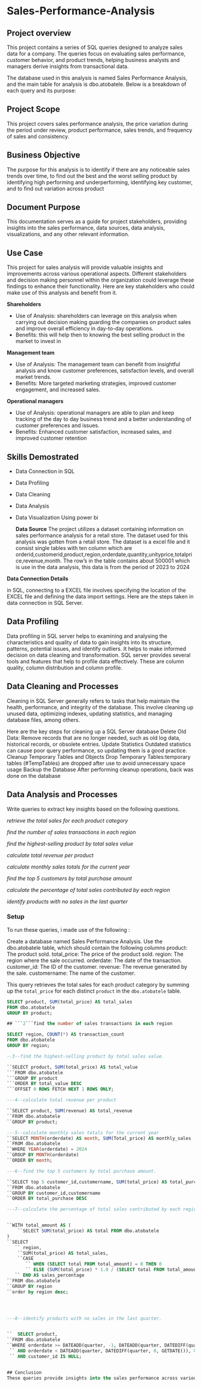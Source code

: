# Sales-Performance-Analysis
## Project overview ##
 This project contains a series of SQL queries designed to analyze sales data for a company. The queries focus on evaluating sales performance, customer behavior, and product trends, helping business analysts and managers derive insights from transactional data.

The database used in this analysis is named Sales Performance Analysis, and the main table for analysis is dbo.atobatele. Below is a breakdown of each query and its purpose:
## Project Scope ## 
This project covers sales performance analysis, the price variation during the period under review, product performance, sales trends, and frequency of sales and consistency.

## Business Objective ##
The purpose for this analysis is to identify if there are any noticeable sales trends over time, to find out the best and the worst selling product by identifying high performing and underperforming, identifying key customer, and to find out variation across product

## Document Purpose ##
This documentation serves as a guide for project stakeholders, providing insights into the sales performance, data sources, data analysis, visualizations, and any other relevant information.

## Use Case ##
This project for sales analysis will provide valuable insights and improvements across various operational aspects. Different stakeholders and decision making personnel within the organization could leverage these findings to enhance their functionality. Here are key stakeholders who could make use of this analysis and benefit from it.

**Shareholders**  
- Use of Analysis: shareholders can leverage on this analysis when carrying out decision making guarding the companies on product sales and improve overall efficiency in day-to-day operations.
-	Benefits: this will help then to knowing the best selling product in the market to invest in
  
**Management team**
-	Use of Analysis: The management team can benefit from insightful analysis and know customer preferences, satisfaction levels, and overall market trends.
-	Benefits: More targeted marketing strategies, improved customer engagement, and increased sales.

 **Operational managers**
-	Use of Analysis: operational managers are able to plan and keep tracking of the day to day business trend and a better understanding of customer preferences and issues.
- Benefits: Enhanced customer satisfaction, increased sales, and improved customer retention

 ## Skills Demostrated ##
 
-	Data Connection in SQL 
-	Data Profiling
-	Data Cleaning 
-	Data Analysis
-	Data Visualization Using power bi

 	 **Data Source**
The project utilizes a dataset containing information on sales performance analysis for a retail store. The dataset used for this analysis was gotten from a retail store. The dataset is a excel file and it consist single tables with ten column which are orderid,customerid,product,region,orderdate,quantity,unityprice,totalprice,revenue,month. The row’s in the table contains about 500001 which is use in the data analysis, this data is from the period of 2023 to 2024

**Data Connection Details**

in SQL, connecting to a EXCEL file involves specifying the location of the EXCEL file and defining the data import settings. Here are the steps taken in data connection in SQL Server. 

## Data Profiling ##

Data profiling in  SQL server helps to examining and analysing the characteristics and quality of data to gain insights into its structure, patterns, potential issues, and identify outliers. It helps to make informed decision on data cleaning and transformation. SQL server provides several tools and features that help to profile data effectively. These are column quality, column distribution and column profile.


## Data Cleaning and Processes ## 

Cleaning in SQL Server generally refers to tasks that help maintain the health, performance, and integrity of the database. This involve cleaning up unused data, optimizing indexes, updating statistics, and managing database files, among others.

Here are the key steps for cleaning up a SQL Server database
Delete Old Data: Remove records that are no longer needed, such as old log data, historical records, or obsolete entries.
 Update Statistics
Outdated statistics can cause poor query performance, so updating them is a good practice.
Cleanup Temporary Tables and Objects
Drop Temporary Tables:temporary tables (#TempTables) are dropped after use to avoid unnecessary space usage
Backup the Database
After performing cleanup operations, back was done on the database

## Data Analysis and Processes ##
Write queries to extract key insights based on the following questions. 

*retrieve the total sales for each product category*

*find the number of sales transactions in each region*

*find the highest-selling product by total sales value*

*calculate total revenue per product*

*calculate monthly sales totals for the current year*

*find the top 5 customers by total purchase amount*

*calculate the percentage of total sales contributed by each region*

*identify products with no sales in the last quarter*

### Setup
To run these queries, i made use of the following :

Create a database named Sales Performance Analysis.
Use the dbo.atobatele table, which should contain the following columns
product: The product sold.
total_price: The price of the product sold.
region: The region where the sale occurred.
orderdate: The date of the transaction.
customer_id: The ID of the customer.
revenue: The revenue generated by the sale.
customername: The name of the customer.



This query retrieves the total sales for each product category by summing up the `total_price` for each distinct `product` in the `dbo.atobatele` table.

```sql
SELECT product, SUM(total_price) AS total_sales
FROM dbo.atobatele
GROUP BY product;

## ```2```find the number of sales transactions in each region

SELECT region, COUNT(*) AS transaction_count
FROM dbo.atobatele
GROUP BY region;

--3--find the highest-selling product by total sales value.

``SELECT product, SUM(total_price) AS total_value
```FROM dbo.atobatele
```GROUP BY product
```ORDER BY total_value DESC
```OFFSET 0 ROWS FETCH NEXT 1 ROWS ONLY;  

---4--calculate total revenue per product

``SELECT product, SUM(revenue) AS total_revenue
``FROM dbo.atobatele
``GROUP BY product;

---5--calculate monthly sales totals for the current year
``SELECT MONTH(orderdate) AS month, SUM(Total_price) AS monthly_sales
``FROM dbo.atobatele
``WHERE YEAR(orderdate) = 2024
``GROUP BY MONTH(orderdate)
``ORDER BY month;

---6--find the top 5 customers by total purchase amount.

``SELECT top 5 customer_id,customername, SUM(total_price) AS total_purchase
``FROM dbo.atobatele
``GROUP BY customer_id,customername
``ORDER BY total_purchase DESC

---7--calculate the percentage of total sales contributed by each region


``WITH total_amount AS (
    ``SELECT SUM(total_price) AS total FROM dbo.atobatele
)
``SELECT 
   `` region,
    ``SUM(total_price) AS total_sales,
    ``CASE 
       `` WHEN (SELECT total FROM total_amount) = 0 THEN 0
       `` ELSE (SUM(total_price) * 1.0 / (SELECT total FROM total_amount) * 100)  -- Cast to decimal
   `` END AS sales_percentage
``FROM dbo.atobatele
``GROUP BY region
``order by region desc;




---8--identify products with no sales in the last quarter.


``  SELECT product,
``FROM dbo.atobatele
``WHERE orderdate >= DATEADD(quarter, -1, DATEADD(quarter, DATEDIFF(quarter, 0, GETDATE()), 0))
 `` AND orderdate < DATEADD(quarter, DATEDIFF(quarter, 0, GETDATE()), 0)
 `` AND customer_id IS NULL;


## Conclusion 
These queries provide insights into the sales performance across various dimensions, including products, regions, and customers. They can be adapted and extended to suit specific business needs, such as forecasting, performance comparison, and detailed analysis.


  





  
